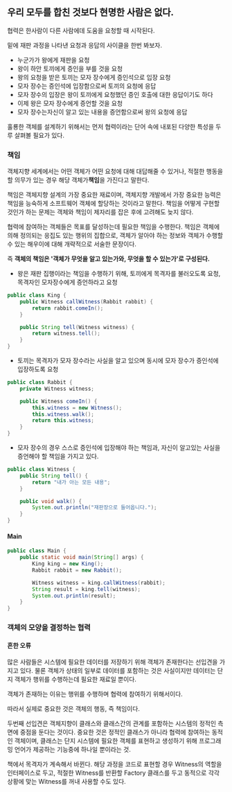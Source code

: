 ## 우리 모두를 합친 것보다 현명한 사람은 없다.

협력은 한사람이 다른 사람에데 도움을 요청할 때 시작된다.

밑에 재판 과정을 나타낸 요청과 응답의 사이클을 한번 봐보자.
- 누군가가 왕에게 재판을 요청
- 왕이 하안 토끼에게 증인을 부를 것을 요청
- 왕의 요청을 받은 토끼는 모자 장수에게 증인석으로 입장 요청
- 모자 장수는 증인석에 입장함으로써 토끼의 요청에 응답
- 모자 장수의 입장은 왕이 토끼에게 요청했던 증인 호출에 대한 응답이기도 하다
- 이제 왕은 모자 장수에게 증언할 것을 요청
- 모자 장수는자신이 알고 있는 내용을 증언함으로써 왕의 요청에 응답

훌룡한 객체를 설계하기 위해서는 먼저 협력이라는 단어 속에 내포된 다양한 특성을 두루 살펴볼 필요가 있다.

### 책임
객체지향 세계에서는 어떤 객체가 어떤 요청에 대해 대답해줄 수 있거나, 적절한 행동을 할 의무가 있는 경우 해당 객체가**책임**을 가진다고 말한다.

책임은 객체지향 설계의 가장 중요한 재료이며, 객체지향 개발에서 가장 중요한 능력은 책임을 능숙하게 소프트웨어 객체에 할당하는 것이라고 말한다.
책임을 어떻게 구현할 것인가 하는 문제는 객체와 책임이 제자리를 잡은 후에 고려해도 늦지 않다.

협력에 참여하는 객체들은 목표를 달성하는데 필요한 책임을 수행한다.
책임은 객체에 의해 정의되는 응집도 있는 행위의 집합으로, 객체가 알아야 하는 정보와 객체가 수행할 수 있는 해우이에 대해 개략적으로 서술한 문장이다.

즉 **객체의 책임은 '객체가 무엇을 알고 있는가와, 무엇을 할 수 있는가'로 구성된다.**
- 왕은 재판 집행이라는 책임을 수행하기 위해, 토끼에게 목격자를 불러오도록 요청, 목격자인 모자장수에게 증언하라고 요청
```java
public class King {
    public Witness callWitness(Rabbit rabbit) {
        return rabbit.comeIn();
    }

    public String tell(Witness witness) {
        return witness.tell();
    }
}
```


- 토끼는 목격자가 모자 장수라는 사실을 알고 있으며 동시에 모자 장수가 증인석에 입장하도록 요청
```java
public class Rabbit {
    private Witness witness;

    public Witness comeIn() {
        this.witness = new Witness();
        this.witness.walk();
        return this.witness;
    }
}
```

- 모자 장수의 경우 스스로 증인석에 입장해야 하는 책임과, 자신이 알고있는 사실을 증언해야 할 책임을 가지고 있다.
```java
public class Witness {
    public String tell() {
        return "내가 아는 모든 내용";
    }

    public void walk() {
        System.out.println("재판장으로 들어옵니다.");
    }
}

```

#### Main 
```java
public class Main {
    public static void main(String[] args) {
        King king = new King();
        Rabbit rabbit = new Rabbit();

        Witness witness = king.callWitness(rabbit);
        String result = king.tell(witness);
        System.out.println(result);
    }
}
```

### 객체의 모양을 결정하는 협력 
#### 흔한 오류
많은 사람들은 시스템에 필요한 데이터를 저장하기 위해 객체가 존재한다는 선입견을 가지고 있다.
물론 객체가 상태의 일부로 데이터를 포함하는 것은 사실이지만 데이터는 단지 객체가 행위를 수행하는데 필요한 재료일 뿐이다.

객체가 존재하는 이유는 행위를 수행하며 협력에 참여하기 위해서이다.

따라서 실제로 중요한 것은 객체의 행동, 즉 책임이다.

두번째 선입견은 객체지향이 클래스와 클래스간의 관계를 포함하는 시스템의 정적인 측면에 중점을 둔다는 것이다.
중요한 것은 정적인 클래스가 아니라 협력에 참여하는 동적인 객체이며, 클래스는 단지 시스템에 필요한 객체를 표현하고 생성하기 위해 프로그래밍 언어가 제공하는 기능중에 하나일 뿐이라는 것.

책에서 목격자가 계속해서 바뀐다. 해당 과정을 코드로 표현할 경우 Witness의 역할을 인터페이스로 두고, 적절한 Witness를 반환할
Factory 클래스를 두고 동적으로 각각 상황에 맞는 Witness를 꺼내 사용할 수도 있다.







